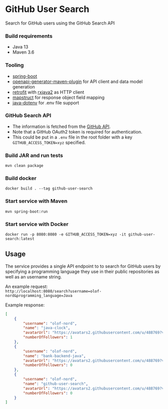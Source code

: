 # GitHub User Search

Search for GitHub users using the GitHub Search API

### Build requirements
- Java 13
- Maven 3.6

### Tooling
- [spring-boot](https://github.com/spring-projects/spring-boot)
- [openapi-generator-maven-plugin](https://github.com/OpenAPITools/openapi-generator/tree/master/modules/openapi-generator-maven-plugin) for API client and data model generation
- [retrofit](https://github.com/square/retrofit) with [rxjava2](https://github.com/square/retrofit/tree/master/retrofit-adapters/rxjava2) as HTTP client 
- [mapstruct](https://github.com/mapstruct/mapstruct) for response object field mapping
- [java-dotenv](https://github.com/cdimascio/java-dotenv) for .env file support

### GitHub Search API
- The information is fetched from the [GitHub API](https://developer.github.com).
- Note that a GitHub OAuth2 token is required for authentication. 
- This could be put in a `.env` file in the root folder with a key `GITHUB_ACCESS_TOKEN=xyz` specified.

### Build JAR and run tests
`mvn clean package`  

### Build docker  
`docker build . --tag github-user-search`

### Start service with Maven
`mvn spring-boot:run`

### Start service with Docker
`docker run -p 8080:8080 -e GITHUB_ACCESS_TOKEN=xyz -it github-user-search:latest`

## Usage
The service provides a single API endpoint to to search for GitHub users by specifying a programming language 
they use in their public repositories as well as an username string.

An example request:  
`http://localhost:8080/search?username=olof-nord&programming_language=Java`

Example response:
```json
[
    {
        "username": "olof-nord",
        "name": "java-clock",
        "avatarUrl": "https://avatars2.githubusercontent.com/u/488769?v=4",
        "numberOfFollowers": 1
    },
    {
        "username": "olof-nord",
        "name": "bank-backend-java",
        "avatarUrl": "https://avatars2.githubusercontent.com/u/488769?v=4",
        "numberOfFollowers": 0
    },
    {
        "username": "olof-nord",
        "name": "github-user-search",
        "avatarUrl": "https://avatars2.githubusercontent.com/u/488769?v=4",
        "numberOfFollowers": 0
    }
]
```
